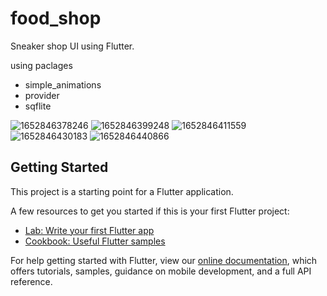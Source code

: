# food_shop

Sneaker shop UI using Flutter.

using paclages
- simple_animations
- provider
- sqflite

![1652846378246](https://user-images.githubusercontent.com/66944039/168954721-cd8908d9-6917-41af-a06e-75c7683186aa.jpg) ![1652846399248](https://user-images.githubusercontent.com/66944039/168954734-26bcbdc3-0572-4427-9f9c-3563cc2374cc.jpg) ![1652846411559](https://user-images.githubusercontent.com/66944039/168954739-a03d2828-7027-4f7e-8fe7-83ea261dbfac.jpg) ![1652846430183](https://user-images.githubusercontent.com/66944039/168954747-4f73b289-4078-472f-a365-bd35bf621176.jpg)
![1652846440866](https://user-images.githubusercontent.com/66944039/168954749-7b1386fa-0d89-4ca6-9c49-f61296cb2b94.jpg)


## Getting Started

This project is a starting point for a Flutter application.

A few resources to get you started if this is your first Flutter project:

- [Lab: Write your first Flutter app](https://flutter.dev/docs/get-started/codelab)
- [Cookbook: Useful Flutter samples](https://flutter.dev/docs/cookbook)

For help getting started with Flutter, view our
[online documentation](https://flutter.dev/docs), which offers tutorials,
samples, guidance on mobile development, and a full API reference.
